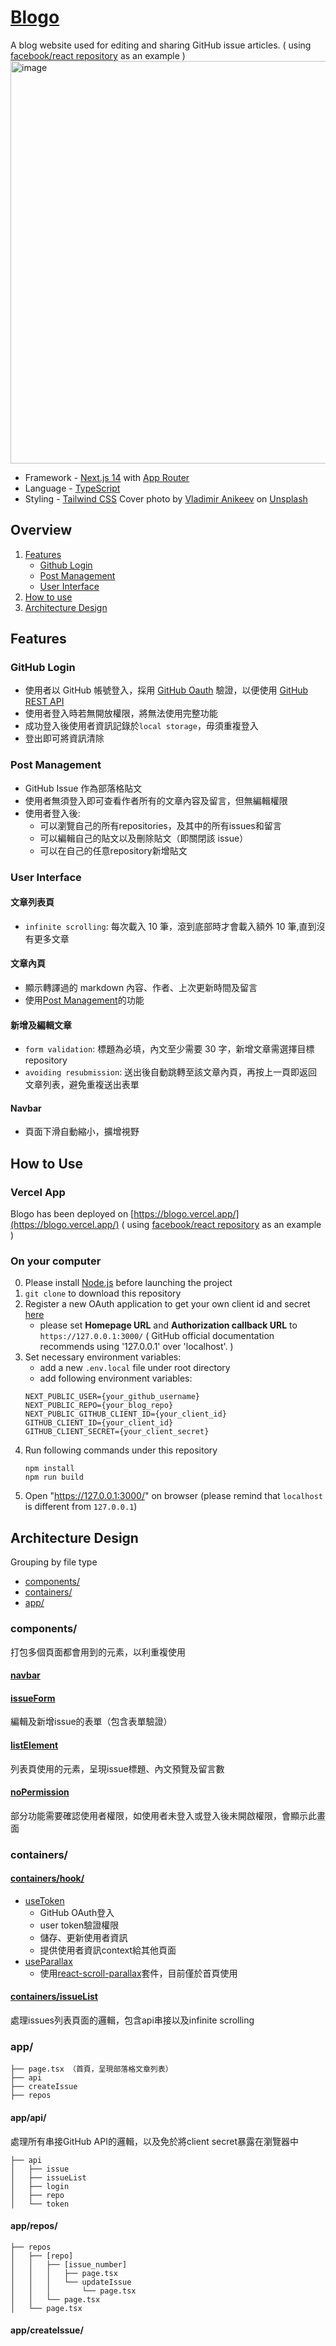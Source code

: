 # [Blogo](https://blogo.vercel.app/)
A blog website used for editing and sharing GitHub issue articles.
( using [facebook/react repository](https://github.com/facebook/react/issues) as an example )
<img width="644" alt="image" src="https://github.com/Chia-Chi-Shen/Blogo/assets/79575871/0114abde-0c87-408a-bb20-4a9ca9ce9c08">

- Framework - [Next.js 14](https://nextjs.org/) with [App Router](https://nextjs.org/docs#app-router-vs-pages-router)
- Language - [TypeScript](https://www.typescriptlang.org/)
- Styling - [Tailwind CSS](https://tailwindcss.com/)
Cover photo by <a href="https://unsplash.com/@anikeevxo?utm_content=creditCopyText&utm_medium=referral&utm_source=unsplash">Vladimir Anikeev</a> on <a href="https://unsplash.com/photos/white-sky-photography-IM8ZyYaSW6g?utm_content=creditCopyText&utm_medium=referral&utm_source=unsplash">Unsplash</a>

## Overview
1. [Features](#features)
    - [Github Login](#github-login)
    - [Post Management](#post-management)
    - [User Interface](#user-interface)
2. [How to use](#how-to-use)
3. [Architecture Design](#architecture-design)

## Features
### GitHub Login
- 使用者以 GitHub 帳號登入，採用 [GitHub Oauth](https://docs.github.com/en/apps/oauth-apps/building-oauth-apps/authorizing-oauth-apps) 驗證，以便使用 [GitHub REST API](https://docs.github.com/en/rest?apiVersion=2022-11-28)
- 使用者登入時若無開放權限，將無法使用完整功能
- 成功登入後使用者資訊記錄於```local storage```，毋須重複登入
- 登出即可將資訊清除

### Post Management
- GitHub Issue 作為部落格貼文
- 使用者無須登入即可查看作者所有的文章內容及留言，但無編輯權限
- 使用者登入後:
  - 可以瀏覽自己的所有repositories，及其中的所有issues和留言
  - 可以編輯自己的貼文以及刪除貼文（即關閉該 issue）
  - 可以在自己的任意repository新增貼文

### User Interface
#### 文章列表頁
- ```infinite scrolling```:  每次載入 10 筆，滾到底部時才會載入額外 10 筆,直到沒有更多文章
#### 文章內頁
- 顯示轉譯過的 markdown 內容、作者、上次更新時間及留言
- 使用[Post Management](#post-management)的功能
#### 新增及編輯文章
- ```form validation```:  標題為必填，內文至少需要 30 字，新增文章需選擇目標repository
- ```avoiding resubmission```:  送出後自動跳轉至該文章內頁，再按上一頁即返回文章列表，避免重複送出表單
#### Navbar
- 頁面下滑自動縮小，擴增視野

## How to Use
### Vercel App
Blogo has been deployed on [https://blogo.vercel.app/](https://blogo.vercel.app/)
( using [facebook/react repository](https://github.com/facebook/react/issues) as an example )
### On your computer
0. Please install [Node.js](https://nodejs.org/en/) before launching the project
1. ```git clone``` to download this repository
2. Register a new OAuth application to get your own client id and secret [here](https://github.com/settings/applications/new)
    - please set **Homepage URL** and **Authorization callback URL** to ```https://127.0.0.1:3000/```
      ( GitHub official documentation recommends using '127.0.0.1' over 'localhost'. )
3. Set necessary environment variables:
    - add a new ```.env.local``` file under root directory
    - add following environment variables:
   ```
   NEXT_PUBLIC_USER={your_github_username}
   NEXT_PUBLIC_REPO={your_blog_repo}
   NEXT_PUBLIC_GITHUB_CLIENT_ID={your_client_id}
   GITHUB_CLIENT_ID={your_client_id}
   GITHUB_CLIENT_SECRET={your_client_secret}
   ```
4. Run following commands under this repository 
    ```
    npm install
    npm run build
    ```
5. Open "https://127.0.0.1:3000/" on browser
   (please remind that ```localhost``` is different from ```127.0.0.1```)
## Architecture Design
Grouping by file type
- [components/](#components)
- [containers/](#containers)
- [app/](#app)

### components/
打包多個頁面都會用到的元素，以利重複使用
#### [navbar](./components/navbar.tsx)
#### [issueForm](./components/issueForm.tsx)
編輯及新增issue的表單（包含表單驗證）
#### [listElement](./components/listElement.tsx)
列表頁使用的元素，呈現issue標題、內文預覽及留言數
#### [noPermission](./components/noPermission.tsx)
部分功能需要確認使用者權限，如使用者未登入或登入後未開啟權限，會顯示此畫面
### containers/
#### [containers/hook/](./containers/hook/)
- [useToken](./containers/hook/useToken.tsx)
  - GitHub OAuth登入
  - user token驗證權限
  - 儲存、更新使用者資訊
  - 提供使用者資訊context給其他頁面
- [useParallax](./containers/hook/useParallax.tsx)
  - 使用[react-scroll-parallax](https://react-scroll-parallax.damnthat.tv/docs/intro)套件，目前僅於首頁使用
#### [containers/issueList](./containers/issueList.tsx)
處理issues列表頁面的邏輯，包含api串接以及infinite scrolling

### app/
```
├── page.tsx （首頁，呈現部落格文章列表）
├── api
├── createIssue
├── repos
```
#### app/api/
處理所有串接GitHub API的邏輯，以及免於將client secret暴露在瀏覽器中
```
├── api
│   ├── issue
│   ├── issueList
│   ├── login
│   ├── repo
│   └── token
```
#### app/repos/
```
├── repos
│   ├── [repo]
│   │   ├── [issue_number]
│   │   │   ├── page.tsx
│   │   │   └── updateIssue
│   │   │       └── page.tsx
│   │   └── page.tsx
│   └── page.tsx
```
#### app/createIssue/





